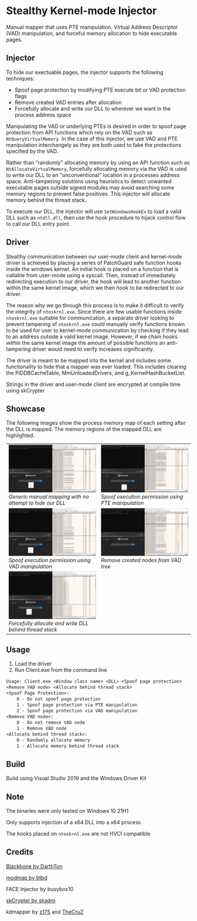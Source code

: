 # Stealthy Kernel-mode Injector
Manual mapper that uses PTE manipulation, Virtual Address Descriptor (VAD) manipulation, and forceful memory allocation to hide executable pages.

## Injector
To hide our exectuable pages, the injector supports the following techniques:
- Spoof page protection by modifying PTE execute bit or VAD protection flags
- Remove created VAD entries after allocation
- Forcefully allocate and write our DLL to wherever we want in the process address space

Manipulating the VAD or underlying PTEs is desired in order to spoof page protection from API functions which rely on the VAD such as `NtQueryVirtualMemory`. In the case of this injector, we use VAD and PTE manipulation interchangely as they are both used to fake the protections specified by the VAD.

Rather than "randomly" allocating memory by using an API function such as `NtAllocateVirtualMemory`, forcefully allocating memory via the VAD is used to write our DLL to an "unconventional" location in a processes address space. Anti-tampering solutions using heuristics to detect unwanted executable pages outside signed modules may avoid searching some memory regions to prevent false positives. This injector will allocate memory behind the thread stack.

To execute our DLL, the injector will use `SetWindowsHookEx` to load a valid DLL such as `ntdll.dll`, then use the hook procedure to hijack control flow to call our DLL entry point.

## Driver
Stealthy communication between our user-mode client and kernel-mode driver is achieved by placing a series of PatchGuard safe function hooks inside the windows kernel. An initial hook is placed on a function that is callable from user-mode using a syscall. Then, instead of immediately redirecting execution to our driver, the hook will lead to another function within the same kernel image, which we then hook to be redirected to our driver. 

The reason why we go through this process is to make it difficult to verify the integrity of `ntoskrnl.exe`. Since there are few usable functions inside `ntoskrnl.exe` suitable for communication, a separate driver looking to prevent tampering of `ntoskrnl.exe` could manually verify functions known to be used for user to kernel-mode communication by checking if they lead to an address outside a valid kernel image. However, if we chain hooks within the same kernel image the amount of possible functions an anti-tampering driver would need to verify increases significantly.

The driver is meant to be mapped into the kernel and includes some functionality to hide that a mapper was ever loaded. This includes clearing the PiDDBCacheTable, MmUnloadedDrivers, and g_KernelHashBucketList.

Strings in the driver and user-mode client are encrypted at compile time using skCrypter

## Showcase
The following images show the process memory map of each setting after the DLL is mapped. The memory regions of the mapped DLL are highlighted.

<table><tr>
<td> 
   <img src="Images/NoSpoofing.PNG" width="550"/></br>
   <em>Generic manual mapping with no attempt to hide our DLL</em>
</td>
<td> 
   <img src="Images/PteSpoofing.PNG" width="550"/></br>
   <em>Spoof execution permission using PTE manipulation</em>
</td>
<tr>
<td> 
   <img src="Images/VadSpoofing.PNG" width="550"/></br>
   <em>Spoof execution permission using VAD manipulation</em>
</td>
<td> 
   <img src="Images/RemoveVadNode.PNG" width="550"/></br>
   <em>Remove created nodes from VAD tree</em>
</td>
<tr>
<td> 
   <img src="Images/BehindThreadStack.PNG" width="550"/></br>
   <em>Forcefully allocate and write DLL behind thread stack</em>
</td>
</tr></table>

## Usage
1. Load the driver
2. Run Client.exe from the command line

```
Usage: Client.exe <Window class name> <DLL> <Spoof page protection> <Remove VAD node> <Allocate behind thread stack>
<Spoof Page Protection>:
	0 - Do not spoof page protection
	1 - Spoof page protection via PTE manipulation
    2 - Spoof page protection via VAD manipulation
<Remove VAD node>:
	0 - Do not remove VAD node
	1 - Remove VAD node
<Allocate behind thread stack>:
	0 - Randomly allocate memory
	1 - Allocate memory behind thread stack
```

## Build
Build using Visual Studio 2019 and the Windows Driver Kit

## Note
The binaries were only tested on Windows 10 21H1

Only supports injection of a x64 DLL into a x64 process

The hooks placed on `ntoskrnl.exe` are not HVCI compatible

## Credits
[Blackbone by DarthTon](https://github.com/DarthTon/Blackbone)

[modmap by btbd](https://github.com/btbd/modmap)

FACE Injector by busybox10

[skCrypter by skadro](https://github.com/skadro-official/skCrypter)

kdmapper by [z175](https://github.com/z175) and [TheCruZ](https://github.com/TheCruZ)